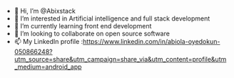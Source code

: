 - 👋 Hi, I’m @Abixstack
- 👀 I’m interested in Artificial intelligence and full stack development 
- 🌱 I’m currently learning front end development 
- 💞️ I’m looking to collaborate on open source software 
- 📫 My LinkedIn profile :https://www.linkedin.com/in/abiola-oyedokun-050866248?utm_source=share&utm_campaign=share_via&utm_content=profile&utm_medium=android_app

<!---
Abixstack/Abixstack is a ✨ special ✨ repository because its `README.md` (this file) appears on your GitHub profile.
You can click the Preview link to take a look at your changes.
--->
